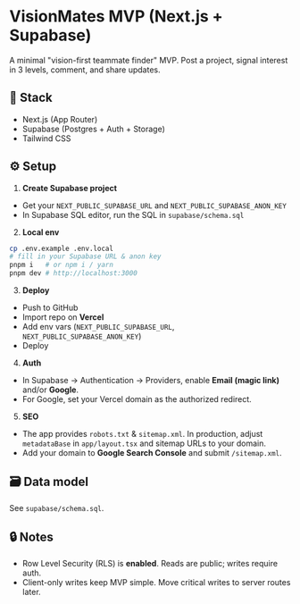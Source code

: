 # VisionMates MVP (Next.js + Supabase)

A minimal "vision-first teammate finder" MVP. Post a project, signal interest in 3 levels, comment, and share updates.

## 🧰 Stack
- Next.js (App Router)
- Supabase (Postgres + Auth + Storage)
- Tailwind CSS

## ⚙️ Setup

1) **Create Supabase project**
- Get your `NEXT_PUBLIC_SUPABASE_URL` and `NEXT_PUBLIC_SUPABASE_ANON_KEY`
- In Supabase SQL editor, run the SQL in `supabase/schema.sql`

2) **Local env**
```bash
cp .env.example .env.local
# fill in your Supabase URL & anon key
pnpm i   # or npm i / yarn
pnpm dev # http://localhost:3000
```

3) **Deploy**
- Push to GitHub
- Import repo on **Vercel**
- Add env vars (`NEXT_PUBLIC_SUPABASE_URL`, `NEXT_PUBLIC_SUPABASE_ANON_KEY`)
- Deploy

4) **Auth**
- In Supabase → Authentication → Providers, enable **Email (magic link)** and/or **Google**.
- For Google, set your Vercel domain as the authorized redirect.

5) **SEO**
- The app provides `robots.txt` & `sitemap.xml`. In production, adjust `metadataBase` in `app/layout.tsx` and sitemap URLs to your domain.
- Add your domain to **Google Search Console** and submit `/sitemap.xml`.

## 🗃️ Data model
See `supabase/schema.sql`.

## 🔒 Notes
- Row Level Security (RLS) is **enabled**. Reads are public; writes require auth.
- Client-only writes keep MVP simple. Move critical writes to server routes later.
